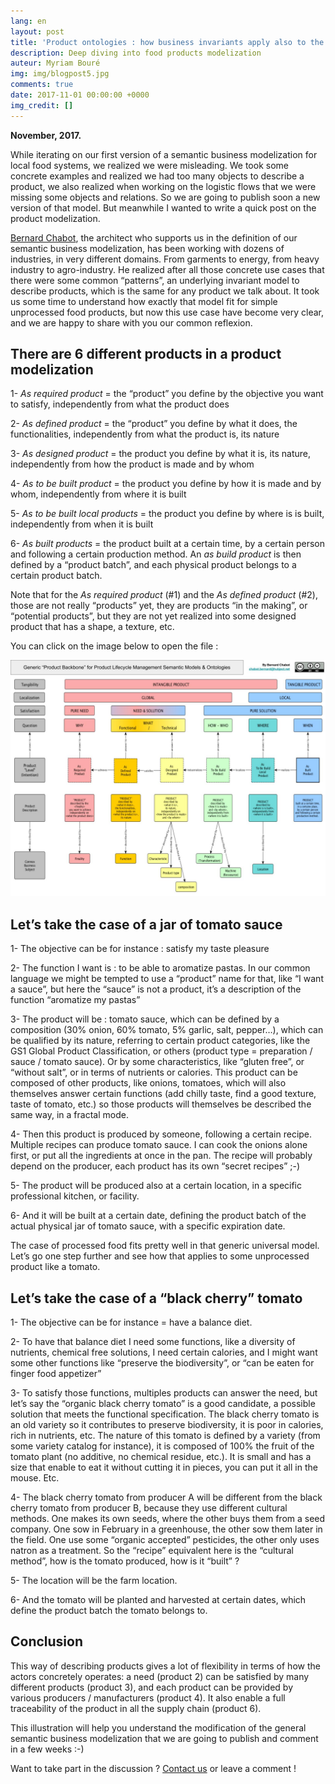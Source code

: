 ```yaml
---
lang: en
layout: post
title: 'Product ontologies : how business invariants apply also to the food system'
description: Deep diving into food products modelization
auteur: Myriam Bouré
img: img/blogpost5.jpg
comments: true
date: 2017-11-01 00:00:00 +0000
img_credit: []
---
```

**November, 2017.** 

While iterating on our first version of a semantic business modelization for local food systems, we realized we were misleading. We took some concrete examples and realized we had too many objects to describe a product, we also realized when working on the logistic flows that we were missing some objects and relations. So we are going to publish soon a new version of that model. But meanwhile I wanted to write a quick post on the product modelization.

[Bernard Chabot](https://www.linkedin.com/in/chabotbernard/), the architect who supports us in the definition of our semantic business modelization, has been working with dozens of industries, in very different domains. From garments to energy, from heavy industry to agro-industry. He realized after all those concrete use cases that there were some common “patterns”, an underlying invariant model to describe products, which is the same for any product we talk about. It took us some time to understand how exactly that model fit for simple unprocessed food products, but now this use case have become very clear, and we are happy to share with you our common reflexion.

## **There are 6 different products in a product modelization** 

1- _As required product_ = the “product” you define by the objective you want to satisfy, independently from what the product does

2- _As defined product_ = the “product” you define by what it does, the functionalities, independently from what the product is, its nature

3- _As designed product_ = the product you define by what it is, its nature, independently from how the product is made and by whom

4- _As to be built product_ = the product you define by how it is made and by whom, independently from where it is built

5- _As to be built local products_ = the product you define by where is is built, independently from when it is built

6- _As built products_ = the product built at a certain time, by a certain person and following a certain production method. An _as build product_ is then defined by a “product batch”, and each physical product belongs to a certain product batch.

  
Note that for the _As required product_ (#1) and the _As defined product_ (#2), those are not really “products” yet, they are products “in the making”, or “potential products”, but they are not yet realized into some designed product that has a shape, a texture, etc.

  
You can click on the image below to open the file :

[![](/img/Business%20Model%20Convergence%20Effort%20(1).jpg)](https://drive.google.com/open?id=0B_HDFsX1e_2VNUNBaWx3QXBJRjA)

## **Let’s take the case of a jar of tomato sauce**

1- The objective can be for instance : satisfy my taste pleasure

2- The function I want is : to be able to aromatize pastas. In our common language we might be tempted to use a “product” name for that, like “I want a sauce”, but here the “sauce” is not a product, it’s a description of the function “aromatize my pastas”

3- The product will be : tomato sauce, which can be defined by a composition (30% onion, 60% tomato, 5% garlic, salt, pepper…), which can be qualified by its nature, referring to certain product categories, like the GS1 Global Product Classification, or others (product type = preparation / sauce / tomato sauce). Or by some characteristics, like “gluten free”, or “without salt”, or in terms of nutrients or calories. This product can be composed of other products, like onions, tomatoes, which will also themselves answer certain functions (add chilly taste, find a good texture, taste of tomato, etc.) so those products will themselves be described the same way, in a fractal mode.

4- Then this product is produced by someone, following a certain recipe. Multiple recipes can produce tomato sauce. I can cook the onions alone first, or put all the ingredients at once in the pan. The recipe will probably depend on the producer, each product has its own “secret recipes” ;-)

5- The product will be produced also at a certain location, in a specific professional kitchen, or facility.

6- And it will be built at a certain date, defining the product batch of the actual physical jar of tomato sauce, with a specific expiration date.

  
The case of processed food fits pretty well in that generic universal model. Let’s go one step further and see how that applies to some unprocessed product like a tomato.

## **Let’s take the case of a “black cherry” tomato**

1- The objective can be for instance = have a balance diet.

2- To have that balance diet I need some functions, like a diversity of nutrients, chemical free solutions, I need certain calories, and I might want some other functions like “preserve the biodiversity”, or “can be eaten for finger food appetizer”

3- To satisfy those functions, multiples products can answer the need, but let’s say the “organic black cherry tomato” is a good candidate, a possible solution that meets the functional specification. The black cherry tomato is an old variety so it contributes to preserve biodiversity, it is poor in calories, rich in nutrients, etc. The nature of this tomato is defined by a variety (from some variety catalog for instance), it is composed of 100% the fruit of the tomato plant (no additive, no chemical residue, etc.). It is small and has a size that enable to eat it without cutting it in pieces, you can put it all in the mouse. Etc.

4- The black cherry tomato from producer A will be different from the black cherry tomato from producer B, because they use different cultural methods. One makes its own seeds, where the other buys them from a seed company. One sow in February in a greenhouse, the other sow them later in the field. One use some “organic accepted” pesticides, the other only uses natron as a treatment. So the “recipe” equivalent here is the “cultural method”, how is the tomato produced, how is it “built” ?

5- The location will be the farm location.

6- And the tomato will be planted and harvested at certain dates, which define the product batch the tomato belongs to.

## **Conclusion**

This way of describing products gives a lot of flexibility in terms of how the actors concretely operates: a need (product 2) can be satisfied by many different products (product 3), and each product can be provided by various producers / manufacturers (product 4). It also enable a full traceability of the product in all the supply chain (product 6).

This illustration will help you understand the modification of the general semantic business modelization that we are going to publish and comment in a few weeks :-)

Want to take part in the discussion ? [Contact us](http://datafoodconsortium.org/#contact) or leave a comment !